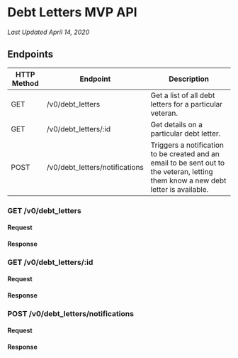 # Debt Letters MVP API

*Last Updated April 14, 2020*

## Endpoints

| HTTP Method | Endpoint                       | Description                                                                                                                         |
|-------------|--------------------------------|-------------------------------------------------------------------------------------------------------------------------------------|
| GET         | /v0/debt_letters               | Get a list of all debt letters for a particular veteran.                                                                            |
| GET         | /v0/debt_letters/:id           | Get details on a particular debt letter.                                                                                            |
| POST        | /v0/debt_letters/notifications | Triggers a notification to be created and an email to be sent out to the veteran, letting them know a new debt letter is available. |

### GET /v0/debt_letters

#### Request

#### Response

### GET /v0/debt_letters/:id

#### Request

#### Response

### POST /v0/debt_letters/notifications

#### Request

#### Response
